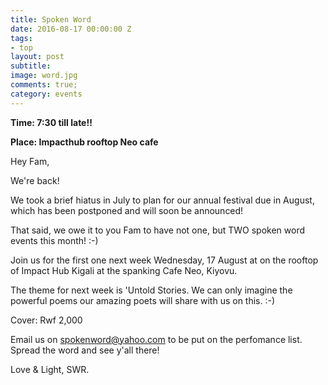 ```yaml
---
title: Spoken Word
date: 2016-08-17 00:00:00 Z
tags:
- top
layout: post
subtitle:
image: word.jpg
comments: true;
category: events
---
```


<strong>Time: 7:30 till late!!</strong>

<strong>Place: Impacthub rooftop Neo cafe</strong>

Hey Fam,

We're back!

We took a brief hiatus in July to plan for our annual festival due in August, which has been postponed and will soon be announced!

That said, we owe it to you Fam to have not one, but TWO spoken word events this month! :-)

Join us for the first one next week Wednesday, 17 August at on the rooftop of Impact Hub Kigali at the spanking Cafe Neo, Kiyovu.

The theme for next week is 'Untold Stories. We can only imagine the powerful poems our amazing poets will share with us on this. :-)

Cover: Rwf 2,000

Email us on spokenword@yahoo.com to be put on the perfomance list. Spread the word and see y'all there!

Love & Light,
SWR.
